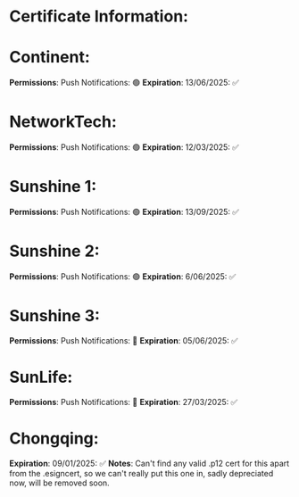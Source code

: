 # Certificate Information:

# Continent:
**Permissions**:
Push Notifications: 🟢
**Expiration**: 
13/06/2025: ✅

# NetworkTech:
**Permissions**:
Push Notifications: 🟢
**Expiration**:
12/03/2025: ✅

# Sunshine 1:
**Permissions**:
Push Notifications: 🟢
**Expiration**: 
13/09/2025: ✅

# Sunshine 2:
**Permissions**:
Push Notifications: 🟢
**Expiration**: 
6/06/2025: ✅

# Sunshine 3:
**Permissions**:
Push Notifications: 🔴
**Expiration**:
05/06/2025: ✅ 

# SunLife:
**Permissions**:
Push Notifications: 🔴
**Expiration**:
27/03/2025: ✅

# Chongqing: 
**Expiration**:
09/01/2025: ✅
**Notes**:
Can't find any valid .p12 cert for this apart from the .esigncert, so we can't really put this one in, sadly depreciated now, will be removed soon.
